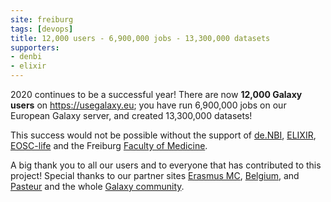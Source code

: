 ```yaml
---
site: freiburg
tags: [devops]
title: 12,000 users - 6,900,000 jobs - 13,300,000 datasets
supporters:
- denbi
- elixir
---
```


2020 continues to be a successful year! There are now **12,000 Galaxy users** on https://usegalaxy.eu; you have run 6,900,000 jobs on our European Galaxy server, and created 13,300,000 datasets! 

This success would not be possible without the support of [de.NBI](https://www.denbi.de/), [ELIXIR](http://elixir-europe.org/), [EOSC-life](https://www.eosc-portal.eu/eosc-life) and the Freiburg [Faculty of Medicine](http://www.med.uni-freiburg.de).

A big thank you to all our users and to everyone that has contributed to this project! Special thanks to our partner sites [Erasmus MC](https://galaxyproject.eu/erasmusmc/), [Belgium](https://galaxyproject.eu/vib/), and [Pasteur](https://galaxyproject.eu/pasteur/) and the whole [Galaxy community](https://galaxyproject.org/community/).
